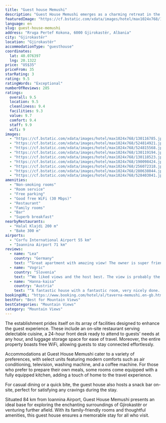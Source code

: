 ```yaml
---
title: "Guest house Memushi"
description: "Guest House Memushi emerges as a charming retreat in the historic heart of Gjirokastër, offering a serene escape just 45 km away from the tranquil Zaravina Lake."
featuredImage: "https://cf.bstatic.com/xdata/images/hotel/max1024x768/130116785.jpg?k=f38970a8b19fecca5d58b0ec05c84ec853582c5889fc56ad500628636c0bd225&o=&hp=1"
language: en
slug: guest-house-memushi
address: "Rruga Pertef Kokona, 6000 Gjirokastër, Albania"
city: "Gjirokastër"
location: "Gjirokastër"
accommodationType: "guesthouse"
coordinates:
  lat: 40.076397
  lng: 20.1322
price: "US$35"
priceFrom: 35
starRating: 3
rating: 9.5
ratingWords: "Exceptional"
numberOfReviews: 285
ratings:
  overall: 9.5
  location: 9.5
  cleanliness: 9.4
  facilities: 9.3
  value: 9.7
  comfort: 9.4
  staff: 9.9
  wifi: 9
images:
  - "https://cf.bstatic.com/xdata/images/hotel/max1024x768/130116785.jpg?k=f38970a8b19fecca5d58b0ec05c84ec853582c5889fc56ad500628636c0bd225&o=&hp=1"
  - "https://cf.bstatic.com/xdata/images/hotel/max1024x768/524814921.jpg?k=a98c9ca8b4e1ae10871b6af829625e9f4775f359aea48f80699eb6484653238a&o=&hp=1"
  - "https://cf.bstatic.com/xdata/images/hotel/max1024x768/524815568.jpg?k=578f126816cc27db096360fb23dcb5d437511c2a8083df0e60df1bfc074dc38a&o=&hp=1"
  - "https://cf.bstatic.com/xdata/images/hotel/max1024x768/130119194.jpg?k=2c9ee88a31afa82d816510076d4e31be419f62275b306598133fb37cfde12bf9&o=&hp=1"
  - "https://cf.bstatic.com/xdata/images/hotel/max1024x768/130118523.jpg?k=1b7f301ea50e44f74286d7618e3721d6a2b94b939f68d9cec0a3a52a1e4ada4b&o=&hp=1"
  - "https://cf.bstatic.com/xdata/images/hotel/max1024x768/190098424.jpg?k=2d4280e98b596d2e9c887f239fc100754da16a59f6f69c612b5ee265cda0a91a&o=&hp=1"
  - "https://cf.bstatic.com/xdata/images/hotel/max1024x768/256072318.jpg?k=40f24168d7461ef56466c3c7ea4846db9938aab0d230df9c78c76bedec73cde0&o=&hp=1"
  - "https://cf.bstatic.com/xdata/images/hotel/max1024x768/280638044.jpg?k=a60cd62eae9c0b8f0c0832caa0cce6ef7d0ad248b21f47564cf5975b6eb1772d&o=&hp=1"
  - "https://cf.bstatic.com/xdata/images/hotel/max1024x768/528403041.jpg?k=a7d5cd380d99ed2fedbe6c19e54b7fb88b77239b940c12508b41099e125fce94&o=&hp=1"
amenities:
  - "Non-smoking rooms"
  - "Room service"
  - "Free parking"
  - "Good free WiFi (30 Mbps)"
  - "Restaurant"
  - "Family rooms"
  - "Bar"
  - "Superb breakfast"
nearbyRestaurants:
  - "Halal Klajdi 200 m"
  - "Bake 300 m"
airports:
  - "Corfu International Airport 55 km"
  - "Ioannina Airport 71 km"
reviews:
  - name: "Lea"
    country: "Germany"
    text: "“Great apartment with amazing view! The owner is super friendly and does everything to make you feel comfortable. He also helped us with the car and the parking, since the streets are quite narrow. The room has everything you need, it was perfect...”"
  - name: "Vogric"
    country: "Slovenia"
    text: "“We liked views and the host best. The view is probably the best in town and the place has a huge terrace from which you see the whole city. The host was really friendly and gave us all the information and help we needed. The room was clean and had...”"
  - name: "Hanna-kaisa"
    country: "Austria"
    text: "“A fantastic house with a fantastic room, very nicely done. Location very close to the old town. The host Francesco was soooo nice and kind, as well as his son, dad and mother. Absolutely super stay! 👍🏽☀️”"
bookingURL: "https://www.booking.com/hotel/al/taverna-memushi.en-gb.html?aid=8035640"
bestFor: "Best for Mountain Views"
bestCategories: "Mountain Views"
category: "Mountain Views"
---
```


The establishment prides itself on its array of facilities designed to enhance the guest experience. These include an on-site restaurant serving delectable cuisine, a 24-hour front desk ready to attend to guests' needs at any hour, and luggage storage space for ease of travel. Moreover, the entire property boasts free WiFi, allowing guests to stay connected effortlessly.

Accommodations at Guest House Memushi cater to a variety of preferences, with select units featuring modern comforts such as air conditioning, television, washing machine, and a coffee machine. For those who prefer to prepare their own meals, some rooms come equipped with a fully equipped kitchen, adding a touch of home to the travel experience.

For casual dining or a quick bite, the guest house also hosts a snack bar on-site, perfect for satisfying any cravings during the stay.

Situated 84 km from Ioannina Airport, Guest House Memushi presents an ideal base for exploring the enchanting surroundings of Gjirokastër or venturing further afield. With its family-friendly rooms and thoughtful amenities, this guest house ensures a memorable stay for all who visit.